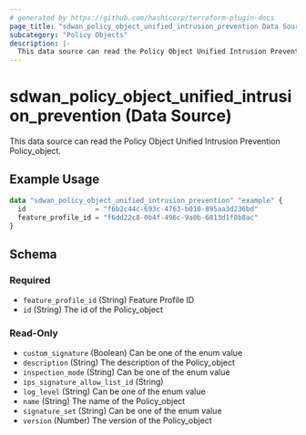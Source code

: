 ```yaml
---
# generated by https://github.com/hashicorp/terraform-plugin-docs
page_title: "sdwan_policy_object_unified_intrusion_prevention Data Source - terraform-provider-sdwan"
subcategory: "Policy Objects"
description: |-
  This data source can read the Policy Object Unified Intrusion Prevention Policy_object.
---
```


# sdwan_policy_object_unified_intrusion_prevention (Data Source)

This data source can read the Policy Object Unified Intrusion Prevention Policy_object.

## Example Usage

```terraform
data "sdwan_policy_object_unified_intrusion_prevention" "example" {
  id                 = "f6b2c44c-693c-4763-b010-895aa3d236bd"
  feature_profile_id = "f6dd22c8-0b4f-496c-9a0b-6813d1f8b8ac"
}
```

<!-- schema generated by tfplugindocs -->
## Schema

### Required

- `feature_profile_id` (String) Feature Profile ID
- `id` (String) The id of the Policy_object

### Read-Only

- `custom_signature` (Boolean) Can be one of the enum value
- `description` (String) The description of the Policy_object
- `inspection_mode` (String) Can be one of the enum value
- `ips_signature_allow_list_id` (String)
- `log_level` (String) Can be one of the enum value
- `name` (String) The name of the Policy_object
- `signature_set` (String) Can be one of the enum value
- `version` (Number) The version of the Policy_object
